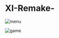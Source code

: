 # XI-Remake-

![menu](https://user-images.githubusercontent.com/9031790/98631406-b5459180-2360-11eb-93f0-fc8f82cdd60f.png)

![game](https://user-images.githubusercontent.com/9031790/98631404-b4146480-2360-11eb-929d-98bb6814df36.png)
